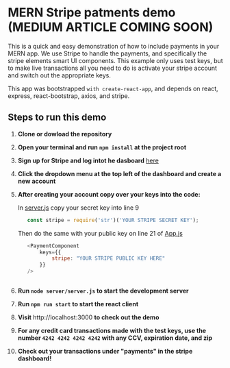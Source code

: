 # MERN Stripe patments demo (MEDIUM ARTICLE COMING SOON)


This is a quick and easy demonstration of how to include payments in your MERN app. We use Stripe to handle the payments, and specifically the stripe elements smart UI components. This example only uses test keys, but to make live transactions all you need to do is activate your stripe account and switch out the appropriate keys.

This app was bootstrapped `with create-react-app`, and depends on react, express, react-bootstrap, axios, and stripe.

## Steps to run this demo

1. **Clone or dowload the repository**

2. **Open your terminal and run `npm install` at the project root**

3. **Sign up for Stripe and log intot he dasboard** [here](https://dashboard.stripe.com/login)

4. **Click the dropdown menu at the top left of the dashboard and create a new account**

5. **After creating your account copy over your keys into the code:**

   In [server.js](/server/server.js) copy your secret key into line 9
    ```javascript
       const stripe = require('str')('YOUR STRIPE SECRET KEY');
     ```
   
    
   Then do the same with your public key on line 21 of [App.js](/src/App.js)
   ```javascript
      <PaymentComponent
          keys={{
              stripe: "YOUR STRIPE PUBLIC KEY HERE"
          }}
      />
      
    ```
    
6. **Run `node server/server.js` to start the development server**

7. **Run `npm run start` to start the react client**

8. **Visit** http://localhost:3000 **to check out the demo**

9. **For any credit card transactions made with the test keys, use the number `4242 4242 4242 4242` with any CCV, expiration date, and zip**

10. **Check out your transactions under "payments" in the stripe dashboard!**
   
